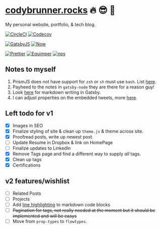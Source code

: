 # [codybrunner.rocks](https://codybrunner.rocks) :fire: :sunglasses: :metal:

My personal website, portfolio, & tech blog.

[![CircleCI](https://img.shields.io/circleci/project/github/rockchalkwushock/how-to-open-source.svg?style=flat-square)](https://circleci.com/gh/rockchalkwushock/codybrunner.rocks)
[![Codecov](https://img.shields.io/codecov/c/github/rockchalkwushock/how-to-open-source.svg?style=flat-square)](https://codecov.io/gh/rockchalkwushock/codybrunner.rocks)

[![GatsbyJS](https://img.shields.io/badge/built%20with-gatsbyjs-9D7CBF.svg?style=flat-square)](https://gatsbyjs.org)
[![Now](https://img.shields.io/badge/deployed%20with-now--cli-orange.svg?style=flat-square)](https://github.com/zeit/now-cli)

[![Prettier](https://img.shields.io/badge/styled_with-prettier-ff69b4.svg?style=flat-square)](https://github.com/prettier/prettier)
[![Equimper](https://img.shields.io/badge/code%20style-equimper-blue.svg?style=flat-square)](https://github.com/EQuimper/eslint-config-equimper)
[![nps](https://img.shields.io/badge/scripts%20run%20with-nps-blue.svg?style=flat-square)](https://github.com/kentcdodds/nps)

## Notes to myself

1. PrismJS does not have support for `zsh` or `sh` must use `bash`. List [here](http://prismjs.com/#languages-list).
2. Payheed to the notes in `gatsby-node` they are there for a reason guy!
3. Look [here](https://using-remark.gatsbyjs.org/hello-world-kitchen-sink/) for markdown writing in Gatsby.
4. I can adjust properties on the embedded tweets, more [here](https://dev.twitter.com/web/embedded-tweets/parameters).

## Left todo for v1

* [x] Images in SEO
* [x] Finalize styling of site & clean up `theme.js` & theme across site.
* [x] Proofread posts, write up newest post.
* [ ] Update Resume in Dropbox & link on HomePage
* [ ] Finalize updates to LinkedIn
* [x] Remove Tags page and find a different way to supply _all_ tags.
* [x] Clean up tags
* [x] Certifications

## v2 features/wishlist

* [ ] Related Posts
* [ ] Projects
* [ ] Add [line highlighting](https://www.gatsbyjs.org/packages/gatsby-remark-prismjs/#implementation-notes) to markdown code blocks
* [ ] ~~Pagination for tags, not really needed at the moment but it should be implemented and will be easys~~
* [ ] Move from `prop-types` to `flowtypes`.

